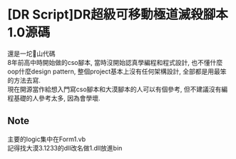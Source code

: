 # [DR Script]DR超級可移動極道滅殺腳本1.0源碼
還是一坨💩山代碼  
8年前高中時開始做的cso腳本, 當時沒開始認真學編程和程式設計, 也不懂什麼oop什麼design pattern, 整個project基本上沒有任何架構設計, 全部都是用最笨的方法去寫.  
現在開源當作給想入門寫cso腳本和大漠腳本的人可以有個參考, 但不建議沒有編程基礎的人參考太多, 因為會學壞.

## Note
主要的logic集中在Form1.vb  
記得找大漠3.1233的dll改名做1.dll放進bin  
